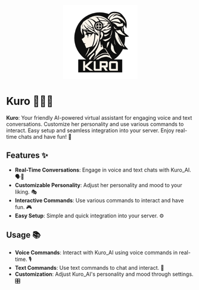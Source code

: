 <p align="center">
  <img src="https://github.com/Pianonic/Kuro/blob/main/images/KuroEmptyBackground.png?raw=true" alt="PianoNic's Music Bot" width="200"/>
</p>


# Kuro 👧🤖💬

**Kuro**: Your friendly AI-powered virtual assistant for engaging voice and text conversations. Customize her personality and use various commands to interact. Easy setup and seamless integration into your server. Enjoy real-time chats and have fun! 🎉

## Features ✨

- **Real-Time Conversations**: Engage in voice and text chats with Kuro_AI. 🗣️💬
- **Customizable Personality**: Adjust her personality and mood to your liking. 🎭
- **Interactive Commands**: Use various commands to interact and have fun. 🎮
- **Easy Setup**: Simple and quick integration into your server. ⚙️

## Usage 📚

- **Voice Commands**: Interact with Kuro_AI using voice commands in real-time. 🎙️
- **Text Commands**: Use text commands to chat and interact. 💬
- **Customization**: Adjust Kuro_AI's personality and mood through settings. 🎛️
